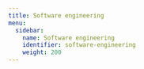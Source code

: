 ```yaml
---
title: Software engineering
menu:
  sidebar:
    name: Software engineering
    identifier: software-engineering
    weight: 200
---
```

